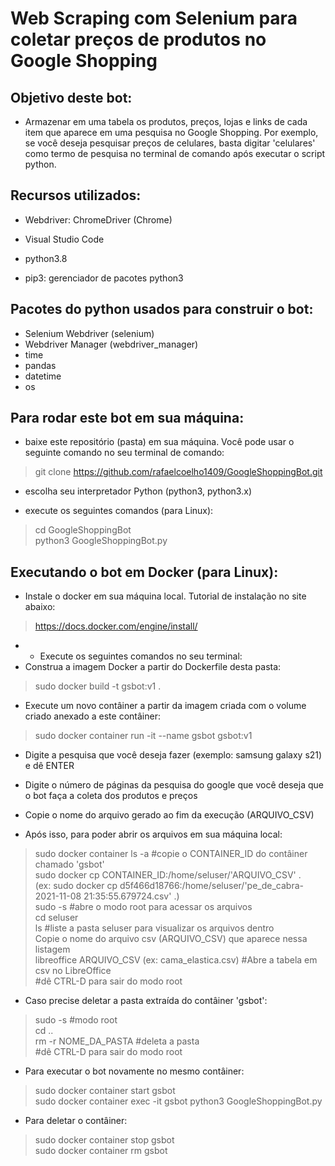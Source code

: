 # Web Scraping com Selenium para coletar preços de produtos no Google Shopping

## Objetivo deste bot:
- Armazenar em uma tabela os produtos, preços, lojas e links de cada item que aparece em uma pesquisa no Google Shopping. Por exemplo, se você deseja pesquisar preços de celulares, basta digitar 'celulares' como termo de pesquisa no terminal de comando após executar o script python.

## Recursos utilizados:
- Webdriver: ChromeDriver (Chrome)

- Visual Studio Code

- python3.8

- pip3: gerenciador de pacotes python3

## Pacotes do python usados para construir o bot:
- Selenium Webdriver (selenium)
- Webdriver Manager (webdriver_manager)
- time
- pandas
- datetime
- os

## Para rodar este bot em sua máquina:
- baixe este repositório (pasta) em sua máquina. Você pode usar o seguinte comando no seu terminal de comando:
> git clone https://github.com/rafaelcoelho1409/GoogleShoppingBot.git

- escolha seu interpretador Python (python3, python3.x)

- execute os seguintes comandos (para Linux):
> cd GoogleShoppingBot  
> python3 GoogleShoppingBot.py

## Executando o bot em Docker (para Linux):
- Instale o docker em sua máquina local. Tutorial de instalação no site abaixo:
> https://docs.docker.com/engine/install/

- - Execute os seguintes comandos no seu terminal:
- Construa a imagem Docker a partir do Dockerfile desta pasta:
> sudo docker build -t gsbot:v1 .

- Execute um novo contâiner a partir da imagem criada com o volume criado anexado a este contâiner:
> sudo docker container run -it --name gsbot gsbot:v1

- Digite a pesquisa que você deseja fazer (exemplo: samsung galaxy s21) e dê ENTER

- Digite o número de páginas da pesquisa do google que você deseja que o bot faça a coleta dos produtos e preços

- Copie o nome do arquivo gerado ao fim da execução (ARQUIVO_CSV)

- Após isso, para poder abrir os arquivos em sua máquina local:
> sudo docker container ls -a #copie o CONTAINER_ID do contâiner chamado 'gsbot'  
> sudo docker cp CONTAINER_ID:/home/seluser/'ARQUIVO_CSV' .  
(ex: sudo docker cp d5f466d18766:/home/seluser/'pe_de_cabra-2021-11-08 21:35:55.679724.csv' .)  
> sudo -s #abre o modo root para acessar os arquivos  
> cd seluser  
> ls #liste a pasta seluser para visualizar os arquivos dentro  
Copie o nome do arquivo csv (ARQUIVO_CSV) que aparece nessa listagem  
> libreoffice ARQUIVO_CSV (ex: cama_elastica.csv) #Abre a tabela em csv no LibreOffice  
> #dê CTRL-D para sair do modo root

- Caso precise deletar a pasta extraída do contâiner 'gsbot':
> sudo -s #modo root  
> cd ..  
> rm -r NOME_DA_PASTA #deleta a pasta  
> #dê CTRL-D para sair do modo root

- Para executar o bot novamente no mesmo contâiner:
> sudo docker container start gsbot  
> sudo docker container exec -it gsbot python3 GoogleShoppingBot.py

- Para deletar o contâiner:
> sudo docker container stop gsbot  
> sudo docker container rm gsbot





